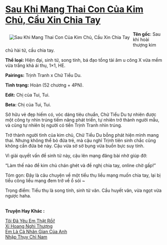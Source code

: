 <a href="https://utruyen.com/sau-khi-mang-thai-con-cua-kim-chu-cau-xin-chia-tay/22158/" title="Sau Khi Mang Thai Con Của Kim Chủ, Cầu Xin Chia Tay"><h1>Sau Khi Mang Thai Con Của Kim Chủ, Cầu Xin Chia Tay</h1></a><div style="display:table"><img align="right" style="float: left; padding: 10px;" src="https://utruyen.com/images/story/200x260/sau-khi-mang-thai-con-cua-kim-chu-cau-xin-chia-tay.jpg" alt="Sau Khi Mang Thai Con Của Kim Chủ, Cầu Xin Chia Tay"><b>Tên gốc</b>: Sau khi hoài thượng kim chủ hài tử, cầu chia tay.<p></p><b>Thể loại:</b> Hiện đại, sinh tử, song tính, bá đạo tổng tài âm u công X vừa mềm vừa trắng khả ái thụ, 1×1, HE.<p></p><b>Pairings:</b> Trịnh Tranh x Chử Tiểu Du.<p></p><b>Tình trạng:</b> Hoàn (52 chương + 4PN).<p></p><b>Edit:</b> Chị của Tui, Tui.<p></p><b>Beta:</b> Chị của Tui, Tui.<p></p>Sở hữu vẻ đẹp hiếm có, vóc dáng tiêu chuẩn, Chử Tiểu Du tự nhiên được một công ty nhìn trúng tiềm năng phát triển, tự nhiên trở thành người mẫu, và cũng tự nhiên bị người có tiền Trịnh Tranh nhìn trúng.<p></p>Trở thành người tình của kim chủ, Chử Tiểu Du bỗng phát hiện mình mang thai. Nhưng không thể bỏ đứa trẻ, mà cậu nghĩ Trịnh tiên sinh chắc cũng không cần đứa bé này. Cậu vừa sờ sờ bụng vừa buồn bực suy tính.<p></p>Vì giải quyết vấn đề sinh tử này, cậu lên mạng đăng bài nhờ giúp đỡ:<p></p>“Làm thế nào để kim chủ chán ghét và đề nghị chia tay, online chờ gấp!”<p></p>Tóm gọn: Đây là câu chuyện về một tiểu thụ liều mạng muốn chia tay, lại bị tiểu công liều mạng đem trở về ổ sói ~<p></p>Trọng điểm: Tiểu thụ là song tính, sinh tử văn. Cẩu huyết văn, vừa ngọt vừa ngược haha.</div><p><br><b>Truyện Hay Khác :</b></p><a href="https://utruyen.com/toi-da-yeu-em-that-roi/14217/" alt="Tôi Đã Yêu Em Thật Rồi!">Tôi Đã Yêu Em Thật Rồi!</a><br/><a href="https://github.com/quanluxury/dammy/tree/master/truyenhay/24880/" alt="Xí Hoang Nghi Thượng">Xí Hoang Nghi Thượng</a><br/><a href="https://www.flickr.com/photos/183745219@N08/49264491641/" alt="Em Là Cả Nhân Gian Của Anh">Em Là Cả Nhân Gian Của Anh</a><br/><a href="https://dammy2019.blogspot.com/2019/11/nhap-thuy-chi-nam.html" alt="Nhập Thụy Chỉ Nam">Nhập Thụy Chỉ Nam</a><br/>